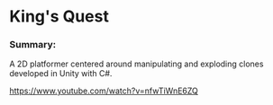 # King's Quest

### Summary:

A 2D platformer centered around manipulating and exploding clones developed in Unity with C#.

https://www.youtube.com/watch?v=nfwTiWnE6ZQ
